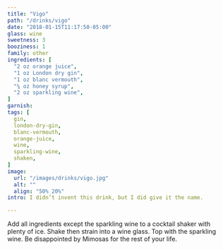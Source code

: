 ```yaml
---
title: "Vigo"
path: "/drinks/vigo"
date: "2018-01-15T11:17:50-05:00"
glass: wine
sweetness: 3
booziness: 1
family: other
ingredients: [
  "2 oz orange juice",
  "1 oz London dry gin",
  "1 oz blanc vermouth",
  "¼ oz honey syrup",
  "2 oz sparkling wine",
]
garnish:
tags: [
  gin,
  london-dry-gin,
  blanc-vermouth,
  orange-juice,
  wine,
  sparkling-wine,
  shaken,
]
image:
  url: "/images/drinks/vigo.jpg"
  alt: ""
  align: "50% 20%"
intro: I didn’t invent this drink, but I did give it the name.

---
```


Add all ingredients except the sparkling wine to a cocktail shaker with plenty of ice. Shake then strain into a wine glass. Top with the sparkling wine. Be disappointed by Mimosas for the rest of your life.
